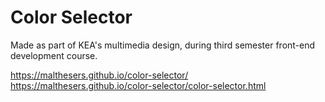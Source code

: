 # Color Selector

Made as part of KEA's multimedia design, during third semester front-end development course.

https://malthesers.github.io/color-selector/
https://malthesers.github.io/color-selector/color-selector.html
